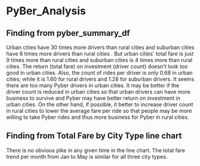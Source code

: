 # PyBer_Analysis

## Finding from pyber_summary_df
Urban cities have 30 times more drivers than rural cities and suburban cities have 6 times more drivers than rural cities .  But urban cities' total fare is just 9 times more than rural cities and suburban cities is 4 times more than rural cities. The return (total fare) on investment (driver count) doesn't look too good in urban cities. Also, the count of rides per driver is only 0.68 in urban cities; while it is 1.60 for rural drivers and 1.28 for suburban drivers. It seems there are too many Pyber drivers in urban cities. It may be better if the driver count is reduced in urban cities so that urban drivers can have more business to survive and Pyber may have better return on investment in urban cities. On the other hand, if possible, it better to increase driver count in rural cities to lower the average fare per ride so that people may be more willing to take Pyber rides and thus more business for Pyber in rural cities.

## Finding from Total Fare by City Type line chart
There is no obvious pike in any given time in the line chart. The total fare trend per month from Jan to May is similar for all three city types.